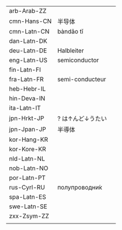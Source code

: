 | | | |
|-|-|-|
| arb-Arab-ZZ |  |  |
| cmn-Hans-CN | 半导体 |  |
| cmn-Latn-CN | bàndǎo tǐ |  |
| dan-Latn-DK |  |  |
| deu-Latn-DE | Halbleiter |  |
| eng-Latn-US | semiconductor |  |
| fin-Latn-FI |  |  |
| fra-Latn-FR | semi-conducteur |  |
| heb-Hebr-IL |  |  |
| hin-Deva-IN |  |  |
| ita-Latn-IT |  |  |
| jpn-Hrkt-JP | ? は↑んど↓うたい |  |
| jpn-Jpan-JP | 半導体 |  |
| kor-Hang-KR |  |  |
| kor-Kore-KR |  |  |
| nld-Latn-NL |  |  |
| nob-Latn-NO |  |  |
| por-Latn-PT |  |  |
| rus-Cyrl-RU | полупроводни́к |  |
| spa-Latn-ES |  |  |
| swe-Latn-SE |  |  |
| zxx-Zsym-ZZ |  |  |
|  |  |  |
